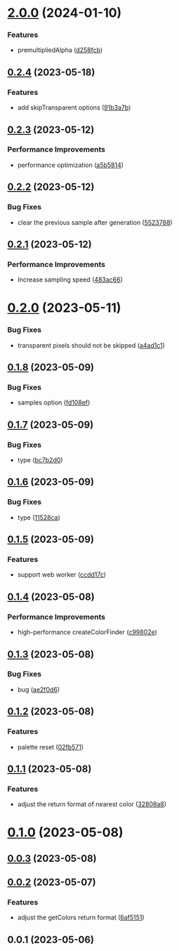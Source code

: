 # [2.0.0](https://github.com/qq15725/modern-palette/compare/v0.2.4...v2.0.0) (2024-01-10)


### Features

* premultipliedAlpha ([d258fcb](https://github.com/qq15725/modern-palette/commit/d258fcbb926c246bed57d642bce9040053b85671))



## [0.2.4](https://github.com/qq15725/modern-palette/compare/v0.2.3...v0.2.4) (2023-05-18)


### Features

* add skipTransparent options ([91b3a7b](https://github.com/qq15725/modern-palette/commit/91b3a7b2b741dfcbbb3752cf07c987076217adb7))



## [0.2.3](https://github.com/qq15725/modern-palette/compare/v0.2.2...v0.2.3) (2023-05-12)


### Performance Improvements

* performance optimization ([a5b5814](https://github.com/qq15725/modern-palette/commit/a5b58143b4c52120ef24b32068dc0f646af0b4b0))



## [0.2.2](https://github.com/qq15725/modern-palette/compare/v0.2.1...v0.2.2) (2023-05-12)


### Bug Fixes

* clear the previous sample after generation ([5523788](https://github.com/qq15725/modern-palette/commit/552378887a2ebe0b594293d8db181b9433162f46))



## [0.2.1](https://github.com/qq15725/modern-palette/compare/v0.2.0...v0.2.1) (2023-05-12)


### Performance Improvements

* Increase sampling speed ([483ac66](https://github.com/qq15725/modern-palette/commit/483ac66b1a32f9123789764eb891c17ad852ed37))



# [0.2.0](https://github.com/qq15725/modern-palette/compare/v0.1.8...v0.2.0) (2023-05-11)


### Bug Fixes

* transparent pixels should not be skipped ([a4ad1c1](https://github.com/qq15725/modern-palette/commit/a4ad1c10132053aef60360244f406ad161ef637c))



## [0.1.8](https://github.com/qq15725/modern-palette/compare/v0.1.7...v0.1.8) (2023-05-09)


### Bug Fixes

* samples option ([fd108ef](https://github.com/qq15725/modern-palette/commit/fd108ef300cd18b893efb42d31453a75d9cca038))



## [0.1.7](https://github.com/qq15725/modern-palette/compare/v0.1.6...v0.1.7) (2023-05-09)


### Bug Fixes

* type ([bc7b2d0](https://github.com/qq15725/modern-palette/commit/bc7b2d0146022d0d6e49ebdcc848346aad3e55fa))



## [0.1.6](https://github.com/qq15725/modern-palette/compare/v0.1.5...v0.1.6) (2023-05-09)


### Bug Fixes

* type ([11528ca](https://github.com/qq15725/modern-palette/commit/11528ca75fa5a9d642a52d5aa70767a1f529a202))



## [0.1.5](https://github.com/qq15725/modern-palette/compare/v0.1.4...v0.1.5) (2023-05-09)


### Features

* support web worker ([ccdd17c](https://github.com/qq15725/modern-palette/commit/ccdd17c2501ac176d30c785edabf9ef2ceb38379))



## [0.1.4](https://github.com/qq15725/modern-palette/compare/v0.1.3...v0.1.4) (2023-05-08)


### Performance Improvements

* high-performance createColorFinder ([c99802e](https://github.com/qq15725/modern-palette/commit/c99802ee9eddb49eac41716981df24b14e4a8aa0))



## [0.1.3](https://github.com/qq15725/modern-palette/compare/v0.1.2...v0.1.3) (2023-05-08)


### Bug Fixes

* bug ([ae2f0d6](https://github.com/qq15725/modern-palette/commit/ae2f0d609ddd37db9bcf704510db94a1418b983f))



## [0.1.2](https://github.com/qq15725/modern-palette/compare/v0.1.1...v0.1.2) (2023-05-08)


### Features

* palette reset ([02fb571](https://github.com/qq15725/modern-palette/commit/02fb571a5aa8c5dba77561e873ab2f0d119f6bec))



## [0.1.1](https://github.com/qq15725/modern-palette/compare/v0.1.0...v0.1.1) (2023-05-08)


### Features

* adjust the return format of nearest color ([32808a8](https://github.com/qq15725/modern-palette/commit/32808a8bf90cf85a289693b7101a9d1fce9835c0))



# [0.1.0](https://github.com/qq15725/modern-palette/compare/v0.0.3...v0.1.0) (2023-05-08)



## [0.0.3](https://github.com/qq15725/modern-palette/compare/v0.0.2...v0.0.3) (2023-05-08)



## [0.0.2](https://github.com/qq15725/modern-palette/compare/v0.0.1...v0.0.2) (2023-05-07)


### Features

* adjust the getColors return format ([6af5151](https://github.com/qq15725/modern-palette/commit/6af5151bfab51218de3fa034f4fc886c20c2f8e6))



## 0.0.1 (2023-05-06)




